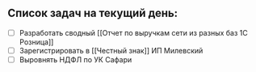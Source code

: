 ## Список задач на текущий день:
- [ ] Разработать сводный [[Отчет по выручкам сети из разных баз 1С Розница]]
- [ ] Зарегистрировать в [[Честный знак]] ИП Милевский
- [ ] Выровнять НДФЛ по УК Сафари

